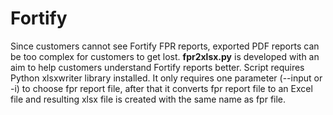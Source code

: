 # Fortify

Since customers cannot see Fortify FPR reports, exported PDF reports can be too complex for customers to get lost. **fpr2xlsx.py** is developed with an aim to help customers understand Fortify reports better. Script requires Python xlsxwriter library installed. It only requires one parameter (--input or -i) to choose fpr report file, after that it converts fpr report file to an Excel file and resulting xlsx file is created with the same name as fpr file.
